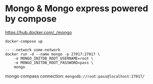# Mongo & Mongo express powered by compose
https://hub.docker.com/_/mongo
```
docker-compose up

-- --network some-network 
docker run -d --name mongo -p 27017:27017 \
	-e MONGO_INITDB_ROOT_USERNAME=root \
	-e MONGO_INITDB_ROOT_PASSWORD=pass \
	mongo
```
mongo compass connection: `mongodb://root:pass@localhost:27017/`

